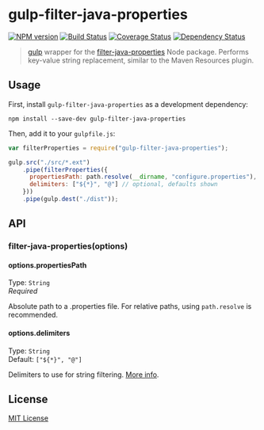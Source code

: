 # gulp-filter-java-properties
[![NPM version][npm-image]][npm-url] [![Build Status][travis-image]][travis-url]  [![Coverage Status][coveralls-image]][coveralls-url] [![Dependency Status][depstat-image]][depstat-url]

> [gulp](https://github.com/wearefractal/gulp) wrapper for the [filter-java-properties](https://github.com/samolsen/node-filter-java-properties) Node package. Performs key-value string replacement, similar to the Maven Resources plugin.

## Usage

First, install `gulp-filter-java-properties` as a development dependency:

```shell
npm install --save-dev gulp-filter-java-properties
```

Then, add it to your `gulpfile.js`:

```javascript
var filterProperties = require("gulp-filter-java-properties");

gulp.src("./src/*.ext")
	.pipe(filterProperties({
      propertiesPath: path.resolve(__dirname, "configure.properties"),
      delimiters: ["${*}", "@"] // optional, defaults shown
	}))
	.pipe(gulp.dest("./dist"));
```

## API

### filter-java-properties(options)

#### options.propertiesPath
Type: `String`  
*Required*

Absolute path to a .properties file. For relative paths, using `path.resolve` is recommended.

#### options.delimiters
Type: `String`  
Default: `["${*}", "@"]`

Delimiters to use for string filtering. [More info](https://github.com/samolsen/node-filter-java-properties/blob/master/docs/javascript-api.md#filter-delimiters).



## License

[MIT License](http://en.wikipedia.org/wiki/MIT_License)

[npm-url]: https://npmjs.org/package/gulp-filter-java-properties
[npm-image]: https://badge.fury.io/js/gulp-filter-java-properties.png

[travis-url]: http://travis-ci.org/samolsen/gulp-filter-java-properties
[travis-image]: https://secure.travis-ci.org/samolsen/gulp-filter-java-properties.png?branch=master

[coveralls-url]: https://coveralls.io/r/samolsen/gulp-filter-java-properties
[coveralls-image]: https://coveralls.io/repos/samolsen/gulp-filter-java-properties/badge.png

[depstat-url]: https://david-dm.org/samolsen/gulp-filter-java-properties
[depstat-image]: https://david-dm.org/samolsen/gulp-filter-java-properties.png
